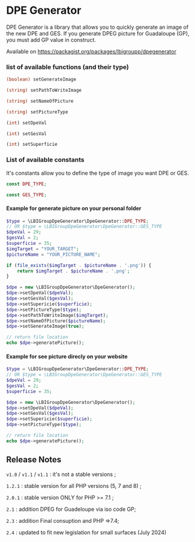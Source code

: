 # DPE Generator

DPE Generator is a library that allows you to quickly generate an image of the new DPE and GES. If you generate DPEG
picture for Guadaloupe (GP), you must add GP value in construct.

Available on https://packagist.org/packages/lbigroupp/dpegenerator

### list of available functions (and their type)

```php 
(boolean) setGenerateImage 
```

```php 
(string) setPathToWriteImage 
```

```php 
(string) setNameOfPicture 
```

```php 
(string) setPictureType 
```

```php 
(int) setDpeVal 
```

```php 
(int) setGesVal 
```

```php 
(int) setSuperficie 
```

### List of available constants

It's constants allow you to define the type of image you want DPE or GES.

```php 
const DPE_TYPE;
```

```php 
const GES_TYPE;
```

#### Example for generate picture on your personal folder

```php
$type = \LBIGroupDpeGenerator\DpeGenerator::DPE_TYPE; 
// OR $type = \LBIGroupDpeGenerator\DpeGenerator::GES_TYPE
$dpeVal = 29;
$gesVal = 2;
$superficie = 35;
$imgTarget = "YOUR_TARGET";
$pictureName = "YOUR_PICTURE_NAME";

if (file_exists($imgTarget . $pictureName . '.png')) {
    return $imgTarget . $pictureName . '.png';
}

$dpe = new \LBIGroupDpeGenerator\DpeGenerator();
$dpe->setDpeVal($dpeVal);
$dpe->setGesVal($gesVal);
$dpe->setSupericie($superficie);
$dpe->setPictureType($type);
$dpe->setPathToWriteImage($imgTarget);
$dpe->setNameOfPicture($pictureName);
$dpe->setGenerateImage(true);

// return file location
echo $dpe->generatePicture();
```

#### Example for see picture direcly on your website

```php
$type = \LBIGroupDpeGenerator\DpeGenerator::DPE_TYPE; 
// OR $type = \LBIGroupDpeGenerator\DpeGenerator::GES_TYPE
$dpeVal = 29;
$gesVal = 2;
$superficie = 35;

$dpe = new \LBIGroupDpeGenerator\DpeGenerator();
$dpe->setDpeVal($dpeVal);
$dpe->setGesVal($gesVal);
$dpe->setSupericie($superficie);
$dpe->setPictureType($type);

// return file location
echo $dpe->generatePicture();
```

## Release Notes

`v1.0` / `v1.1` / `v1.1` : it's not a stable versions ;

``1.2.1`` : stable version for all PHP versions (5, 7 and 8) ;

``2.0.1`` : stable version ONLY for PHP >= 7.1 ;

``2.1`` : addition DPEG for Guadeloupe via iso code GP;

``2.3`` : addition Final consuption and PHP =>7.4;

``2.4`` : updated to fit new legislation for small surfaces (July 2024)


